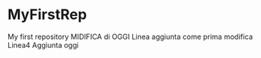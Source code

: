 # MyFirstRep
My first repository MIDIFICA di OGGI
Linea aggiunta come prima modifica
Linea4 Aggiunta oggi
